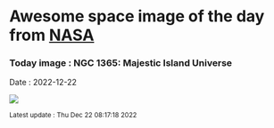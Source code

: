 
# Awesome space image of the day from [NASA](https://api.nasa.gov/)

### Today image : NGC 1365: Majestic Island Universe
Date : 2022-12-22

![](https://apod.nasa.gov/apod/image/2212/NGC1365-CDK24-CDK17_1024.jpg)

<small>Latest update : Thu Dec 22 08:17:18 2022</small>
        